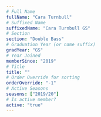 ```yaml
---
# Full Name
fullName: "Cara Turnbull"
# Suffixed Name
suffixedName: "Cara Turnbull GS"
# Section
section: "Double Bass"
# Graduation Year (or name suffix)
gradYear: "GS"
# Year Joined
memberSince: "2019"
# Title
title: ""
# Order Override for sorting
orderOverride: "-1"
# Active Seasons
seasons: ["2019/20"]
# Is active member?
active: "true"
---
```


